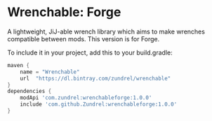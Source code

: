 # Wrenchable: Forge
A lightweight, JiJ-able wrench library which aims to make wrenches compatible between mods. This version is for Forge.

To include it in your project, add this to your build.gradle:
```groovy
maven {
    name = "Wrenchable"
    url  "https://dl.bintray.com/zundrel/wrenchable"
}
dependencies {
    modApi 'com.zundrel:wrenchableforge:1.0.0'
    include 'com.github.Zundrel:wrenchableforge:1.0.0'
}
```
